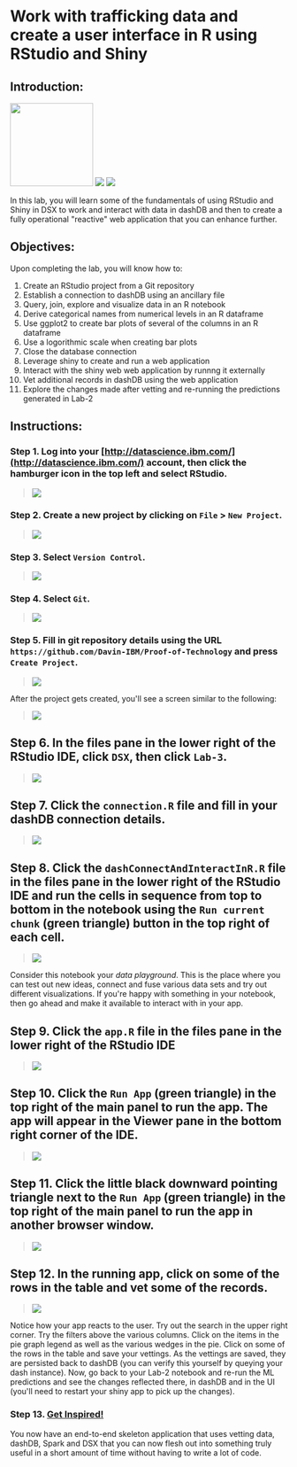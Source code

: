 # Work with trafficking data and create a user interface in R using RStudio and Shiny

## Introduction:

[<img src="https://raw.githubusercontent.com/Davin-IBM/Proof-of-Technology/master/DSX/images/dashdb-logo.png" height="150"/>](https://www.ibm.com/analytics/us/en/technology/cloud-data-services/dashdb/) [<img src="https://raw.githubusercontent.com/Davin-IBM/Proof-of-Technology/master/DSX/images/RStudio2.png"/>](https://www.rstudio.com/) [<img src="https://raw.githubusercontent.com/Davin-IBM/Proof-of-Technology/master/DSX/images/shiny.png"/>](https://shiny.rstudio.com/)

In this lab, you will learn some of the fundamentals of using RStudio and Shiny in DSX to work and interact with data in dashDB and then to create a fully operational "reactive" web application that you can enhance further.

## Objectives:

Upon completing the lab, you will know how to:

1. Create an RStudio project from a Git repository
1. Establish a connection to dashDB using an ancillary file
1. Query, join, explore and visualize data in an R notebook
1. Derive categorical names from numerical levels in an R dataframe
1. Use ggplot2 to create bar plots of several of the columns in an R dataframe
1. Use a logorithmic scale when creating bar plots
1. Close the database connection
1. Leverage shiny to create and run a web application
1. Interact with the shiny web web application by runnng it externally
1. Vet additional records in dashDB using the web application
1. Explore the changes made after vetting and re-running the predictions generated in Lab-2

## Instructions:

### Step 1.  Log into your [http://datascience.ibm.com/](http://datascience.ibm.com/) account, then click the hamburger icon in the top left and select RStudio.

> <img src="https://raw.githubusercontent.com/Davin-IBM/Proof-of-Technology/master/DSX/Lab-3/images/RStudio-select.png"/>

### Step 2.  Create a new project by clicking on `File` > `New Project`.

> <img src="https://raw.githubusercontent.com/Davin-IBM/Proof-of-Technology/master/DSX/Lab-3/images/RStudio-new-project.png"/>

### Step 3.  Select `Version Control`.
> <img src="https://raw.githubusercontent.com/Davin-IBM/Proof-of-Technology/master/DSX/Lab-3/images/RStudio-new-version-control-project.png"/>

### Step 4.  Select `Git`.
> <img src="https://raw.githubusercontent.com/Davin-IBM/Proof-of-Technology/master/DSX/Lab-3/images/RStudio-select-git-project.png"/>

### Step 5.  Fill in git repository details using the URL `https://github.com/Davin-IBM/Proof-of-Technology` and press `Create Project`.
> <img src="https://raw.githubusercontent.com/Davin-IBM/Proof-of-Technology/master/DSX/Lab-3/images/RStudio-git-project.png"/>

After the project gets created, you'll see a screen similar to the following:

> <img src="https://raw.githubusercontent.com/Davin-IBM/Proof-of-Technology/master/DSX/Lab-3/images/RStudio-project-created.png"/>

## Step 6.  In the files pane in the lower right of the RStudio IDE, click `DSX`, then click `Lab-3`.
> <img src="https://raw.githubusercontent.com/Davin-IBM/Proof-of-Technology/master/DSX/Lab-3/images/RStudio-lab3-files.png"/>

## Step 7.  Click the `connection.R` file and fill in your dashDB connection details.
> <img src="https://raw.githubusercontent.com/Davin-IBM/Proof-of-Technology/master/DSX/Lab-3/images/RStudio-lab3-connection.png"/>

## Step 8.  Click the `dashConnectAndInteractInR.R` file in the files pane in the lower right of the RStudio IDE and run the cells in sequence from top to bottom in the notebook using the `Run current chunk` (green triangle) button in the top right of each cell.
> <img src="https://raw.githubusercontent.com/Davin-IBM/Proof-of-Technology/master/DSX/Lab-3/images/RStudio-lab3-notebook.png"/>

Consider this notebook your *data playground*.  This is the place where you can test out new ideas, connect and fuse various data sets and try out different visualizations.  If you're happy with something in your notebook, then go ahead and make it available to interact with in your app.

## Step 9.  Click the `app.R` file in the files pane in the lower right of the RStudio IDE
> <img src="https://raw.githubusercontent.com/Davin-IBM/Proof-of-Technology/master/DSX/Lab-3/images/RStudio-lab3-shiny-app.png"/>

## Step 10.  Click the `Run App` (green triangle) in the top right of the main panel to run the app.  The app will appear in the Viewer pane in the bottom right corner of the IDE.
> <img src="https://raw.githubusercontent.com/Davin-IBM/Proof-of-Technology/master/DSX/Lab-3/images/RStudio-lab3-app-viewer.png"/>

## Step 11.  Click the little black downward pointing triangle next to the  `Run App` (green triangle) in the top right of the main panel to run the app in another browser window.
> <img src="https://raw.githubusercontent.com/Davin-IBM/Proof-of-Technology/master/DSX/Lab-3/images/RStudio-lab3-app-external.png"/>

## Step 12.  In the running app, click on some of the rows in the table and vet some of the records.
> <img src="https://raw.githubusercontent.com/Davin-IBM/Proof-of-Technology/master/DSX/Lab-3/images/RStudio-lab3-vet-records.png"/>

Notice how your app reacts to the user.  Try out the search in the upper right corner.  Try the filters above the various columns.  Click on the items in the pie graph legend as well as the various wedges in the pie.   Click on some of the rows in the table and save your vettings.  As the vettings are saved, they are persisted back to dashDB (you can verify this yourself by queying your dash instance).  Now, go back to your Lab-2 notebook and re-run the ML predictions and see the changes reflected there, in dashDB and in the UI (you'll need to restart your shiny app to pick up the changes).

### Step 13.  [Get Inspired!](https://shiny.rstudio.com/gallery/)

You now have an end-to-end skeleton application that uses vetting data, dashDB, Spark and DSX that you can now flesh out into something truly useful in a short amount of time without having to write a lot of code.
